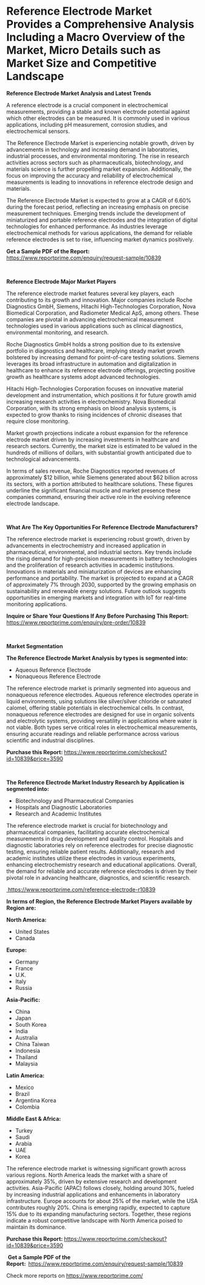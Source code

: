 <p><h1>Reference Electrode Market Provides a Comprehensive Analysis Including a Macro Overview of the Market, Micro Details such as Market Size and Competitive Landscape</h1></p><p><strong>Reference Electrode Market Analysis and Latest Trends</strong></p>
<p><p>A reference electrode is a crucial component in electrochemical measurements, providing a stable and known electrode potential against which other electrodes can be measured. It is commonly used in various applications, including pH measurement, corrosion studies, and electrochemical sensors. </p><p>The Reference Electrode Market is experiencing notable growth, driven by advancements in technology and increasing demand in laboratories, industrial processes, and environmental monitoring. The rise in research activities across sectors such as pharmaceuticals, biotechnology, and materials science is further propelling market expansion. Additionally, the focus on improving the accuracy and reliability of electrochemical measurements is leading to innovations in reference electrode design and materials. </p><p>The Reference Electrode Market is expected to grow at a CAGR of 6.60% during the forecast period, reflecting an increasing emphasis on precise measurement techniques. Emerging trends include the development of miniaturized and portable reference electrodes and the integration of digital technologies for enhanced performance. As industries leverage electrochemical methods for various applications, the demand for reliable reference electrodes is set to rise, influencing market dynamics positively.</p></p>
<p><strong>Get a Sample PDF of the Report:&nbsp;</strong> <a href="https://www.reportprime.com/enquiry/request-sample/10839?utm_campaign=2444&utm_medium=2&utm_source=Github&utm_content=ia&utm_term=20032025&utm_id=reference-electrode">https://www.reportprime.com/enquiry/request-sample/10839</a></p>
<p>&nbsp;</p>
<p><strong>Reference Electrode Major Market Players</strong></p>
<p><p>The reference electrode market features several key players, each contributing to its growth and innovation. Major companies include Roche Diagnostics GmbH, Siemens, Hitachi High-Technologies Corporation, Nova Biomedical Corporation, and Radiometer Medical ApS, among others. These companies are pivotal in advancing electrochemical measurement technologies used in various applications such as clinical diagnostics, environmental monitoring, and research.</p><p>Roche Diagnostics GmbH holds a strong position due to its extensive portfolio in diagnostics and healthcare, implying steady market growth bolstered by increasing demand for point-of-care testing solutions. Siemens leverages its broad infrastructure in automation and digitalization in healthcare to enhance its reference electrode offerings, projecting positive growth as healthcare systems adopt advanced technologies.</p><p>Hitachi High-Technologies Corporation focuses on innovative material development and instrumentation, which positions it for future growth amid increasing research activities in electrochemistry. Nova Biomedical Corporation, with its strong emphasis on blood analysis systems, is expected to grow thanks to rising incidences of chronic diseases that require close monitoring.</p><p>Market growth projections indicate a robust expansion for the reference electrode market driven by increasing investments in healthcare and research sectors. Currently, the market size is estimated to be valued in the hundreds of millions of dollars, with substantial growth anticipated due to technological advancements.</p><p>In terms of sales revenue, Roche Diagnostics reported revenues of approximately $12 billion, while Siemens generated about $62 billion across its sectors, with a portion attributed to healthcare solutions. These figures underline the significant financial muscle and market presence these companies command, ensuring their active role in the evolving reference electrode landscape.</p></p>
<p>&nbsp;</p>
<p><strong>What Are The Key Opportunities For Reference Electrode Manufacturers?</strong></p>
<p><p>The reference electrode market is experiencing robust growth, driven by advancements in electrochemistry and increased application in pharmaceutical, environmental, and industrial sectors. Key trends include the rising demand for high-precision measurements in battery technologies and the proliferation of research activities in academic institutions. Innovations in materials and miniaturization of devices are enhancing performance and portability. The market is projected to expand at a CAGR of approximately 7% through 2030, supported by the growing emphasis on sustainability and renewable energy solutions. Future outlook suggests opportunities in emerging markets and integration with IoT for real-time monitoring applications.</p></p>
<p><strong>Inquire or Share Your Questions If Any Before Purchasing This Report:</strong> <a href="https://www.reportprime.com/enquiry/pre-order/10839?utm_campaign=2444&utm_medium=2&utm_source=Github&utm_content=ia&utm_term=20032025&utm_id=reference-electrode">https://www.reportprime.com/enquiry/pre-order/10839</a></p>
<p>&nbsp;</p>
<p><strong>Market Segmentation</strong></p>
<p><strong>The Reference Electrode Market Analysis by types is segmented into:</strong></p>
<p><ul><li>Aqueous Reference Electrode</li><li>Nonaqueous Reference Electrode</li></ul></p>
<p><p>The reference electrode market is primarily segmented into aqueous and nonaqueous reference electrodes. Aqueous reference electrodes operate in liquid environments, using solutions like silver/silver chloride or saturated calomel, offering stable potentials in electrochemical cells. In contrast, nonaqueous reference electrodes are designed for use in organic solvents and electrolytic systems, providing versatility in applications where water is not viable. Both types serve critical roles in electrochemical measurements, ensuring accurate readings and reliable performance across various scientific and industrial disciplines.</p></p>
<p><strong>Purchase this Report:&nbsp;</strong><a href="https://www.reportprime.com/checkout?id=10839&price=3590&utm_campaign=2444&utm_medium=2&utm_source=Github&utm_content=ia&utm_term=20032025&utm_id=reference-electrode">https://www.reportprime.com/checkout?id=10839&price=3590</a></p>
<p>&nbsp;</p>
<p><strong>The Reference Electrode Market Industry Research by Application is segmented into:</strong></p>
<p><ul><li>Biotechnology and Pharmaceutical Companies</li><li>Hospitals and Diagnostic Laboratories</li><li>Research and Academic Institutes</li></ul></p>
<p><p>The reference electrode market is crucial for biotechnology and pharmaceutical companies, facilitating accurate electrochemical measurements in drug development and quality control. Hospitals and diagnostic laboratories rely on reference electrodes for precise diagnostic testing, ensuring reliable patient results. Additionally, research and academic institutes utilize these electrodes in various experiments, enhancing electrochemistry research and educational applications. Overall, the demand for reliable and accurate reference electrodes is driven by their pivotal role in advancing healthcare, diagnostics, and scientific research.</p></p>
<p><a href="https://www.reportprime.com/reference-electrode-r10839?utm_campaign=2444&utm_medium=2&utm_source=Github&utm_content=ia&utm_term=20032025&utm_id=reference-electrode">&nbsp;https://www.reportprime.com/reference-electrode-r10839</a></p>
<p><strong>In terms of Region, the Reference Electrode Market Players available by Region are:</strong></p>
<p>
    <p> <strong> North America: </strong>
        <ul>
            <li>United States</li>
            <li>Canada</li>
        </ul>
        </p> 
    <p> <strong> Europe: </strong>
        <ul>
            <li>Germany</li>
            <li>France</li>
            <li>U.K.</li>
            <li>Italy</li>
            <li>Russia</li>
        </ul>
        </p> 
    <p> <strong> Asia-Pacific: </strong>
        <ul>
            <li>China</li>
            <li>Japan</li>
            <li>South Korea</li>
            <li>India</li>
            <li>Australia</li>
            <li>China Taiwan</li>
            <li>Indonesia</li>
            <li>Thailand</li>
            <li>Malaysia</li>
        </ul>
        </p> 
    <p> <strong> Latin America: </strong>
        <ul>
            <li>Mexico</li>
            <li>Brazil</li>
            <li>Argentina Korea</li>
            <li>Colombia</li>
        </ul>
        </p> 
    <p> <strong> Middle East & Africa: </strong>
        <ul>
            <li>Turkey</li>
            <li>Saudi</li>
            <li>Arabia</li>
            <li>UAE</li>
            <li>Korea</li>
        </ul>
    </p>
    </p>
<p><p>The reference electrode market is witnessing significant growth across various regions. North America leads the market with a share of approximately 35%, driven by extensive research and development activities. Asia-Pacific (APAC) follows closely, holding around 30%, fueled by increasing industrial applications and enhancements in laboratory infrastructure. Europe accounts for about 25% of the market, while the USA contributes roughly 20%. China is emerging rapidly, expected to capture 15% due to its expanding manufacturing sectors. Together, these regions indicate a robust competitive landscape with North America poised to maintain its dominance.</p></p>
<p><strong>Purchase this Report: </strong><a href="https://www.reportprime.com/checkout?id=10839&price=3590&utm_campaign=2444&utm_medium=2&utm_source=Github&utm_content=ia&utm_term=20032025&utm_id=reference-electrode">https://www.reportprime.com/checkout?id=10839&price=3590</a></p>
<p>&nbsp;<strong>Get a Sample PDF of the Report:&nbsp;&nbsp;</strong><a href="https://www.reportprime.com/enquiry/request-sample/10839?utm_campaign=2444&utm_medium=2&utm_source=Github&utm_content=ia&utm_term=20032025&utm_id=reference-electrode">https://www.reportprime.com/enquiry/request-sample/10839</a></p>
<p><strong></strong></p>
<p>Check more reports on <a href="https://www.reportprime.com/?utm_campaign=2444&utm_medium=2&utm_source=Github&utm_content=ia&utm_term=20032025&utm_id=reference-electrode">https://www.reportprime.com/</a></p>